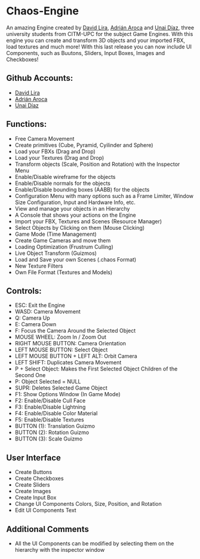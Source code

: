 # Chaos-Engine

An amazing Engine created by [David Lira](https://github.com/davidlira19), [Adrián Aroca](https://github.com/adrianam4) and [Unai Díaz](https://github.com/unaidiaz), three university students from CITM-UPC for the subject Game Engines. 
With this engine you can create and transform 3D objects and your imported FBX, load textures and much more!
With this last release you can now include UI Components, such as Buutons, Sliders, Input Boxes, Images and Checkboxes!


## Github Accounts:

- [David Lira](https://github.com/davidlira19)
- [Adrián Aroca](https://github.com/adrianam4)
- [Unai Díaz](https://github.com/unaidiaz)


## Functions:

- Free Camera Movement
- Create primitives (Cube, Pyramid, Cyilinder and Sphere)
- Load your FBXs (Drag and Drop)
- Load your Textures (Drag and Drop)
- Transform objects (Scale, Position and Rotation) with the Inspector Menu
- Enable/Disable wireframe for the objects
- Enable/Disable normals for the objects
- Enable/Disable bounding boxes (AABB) for the objects
- Configuration Menu with many options such as a Frame Limiter, Window Size Configuration, Input and Hardware Info, etc.
- View and manage your objects in an Hierarchy
- A Console that shows your actions on the Engine
- Import your FBX, Textures and Scenes (Resource Manager)
- Select Objects by Clicking on them (Mouse Clicking)
- Game Mode (Time Management)
- Create Game Cameras and move them
- Loading Optimization (Frustrum Culling)
- Live Object Transform (Guizmos)
- Load and Save your own Scenes (.chaos Format)
- New Texture Filters
- Own File Format (Textures and Models)


## Controls:

- ESC: Exit the Engine
- WASD: Camera Movement
- Q: Camera Up
- E: Camera Down
- F: Focus the Camera Around the Selected Object
- MOUSE WHEEL: Zoom In / Zoom Out
- RIGHT MOUSE BUTTON: Camera Orientation
- LEFT MOUSE BUTTON: Select Object
- LEFT MOUSE BUTTON + LEFT ALT: Orbit Camera
- LEFT SHIFT: Duplicates Camera Movement
- P + Select Object: Makes the First Selected Object Children of the Second One
- P: Object Selected = NULL
- SUPR: Deletes Selected Game Object
- F1: Show Options Window (In Game Mode)
- F2: Enable/Disable Cull Face
- F3: Enable/Disable Lightning
- F4: Enable/Disable Color Material
- F5: Enable/Disable Textures
- BUTTON (1): Translation Guizmo
- BUTTON (2): Rotation Guizmo
- BUTTON (3): Scale Guizmo


## User Interface

- Create Buttons
- Create Checkboxes
- Create Sliders
- Create Images
- Create Input Box
- Change UI Components Colors, Size, Position, and Rotation
- Edit UI Components Text


## Additional Comments

- All the UI Components can be modified by selecting them on the hierarchy with the inspector window